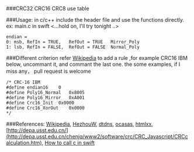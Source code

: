 ﻿###CRC32 CRC16 CRC8
use table

###Usage:
in c/c++ include the header file and use the functions directly. ex: main.c
in swift <...hold on, I'll try tonight ..>

	endian =
	0: msb,	RefIn = TRUE,	RefOut = TRUE	Mirror_Poly
	1: lsb,	RefIn = FALSE,	RefOut = FALSE	Normal_Poly

###Different criterion
refer [Wikipedia](http://en.wikipedia.org/wiki/Polynomial_representations_of_cyclic_redundancy_checks) to add a rule ,for example CRC16 IBM below, uncommant it, and commant the last one. the some examples, if I miss any， pull request is welcome

	/* CRC-16 IBM
	#define endian16	0
	#define Poly16_Normal	0x8005
	#define Poly16_Mirror	0xA001
	#define Crc16_Init	0x0000
	#define Crc16_XorOut	0x0000
	*/

###References:
[Wikipedia](http://en.wikipedia.org/wiki/Polynomial_representations_of_cyclic_redundancy_checks),
[HezhouW](https://github.com/HezhouW/CRC16_CCITT), 
[dtdns](http://www.macs123.dtdns.net/algo/cpp/cpp025.html),
[ocasas](https://github.com/ocasas/crc8),
[htmlxx](http://blog.csdn.net/htmlxx/article/details/17369105#comments),
[http://depa.usst.edu.cn/](http://depa.usst.edu.cn/chenjq/www2/software/crc/CRC_Javascript/CRCcalculation.htm),
[How to call c in swift](http://stackoverflow.com/questions/24004732/how-to-call-c-from-swift)
